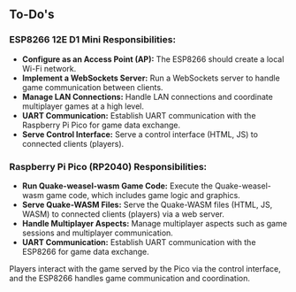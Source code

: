 ## To-Do's

### ESP8266 12E D1 Mini Responsibilities:

- **Configure as an Access Point (AP):** The ESP8266 should create a local Wi-Fi network.
- **Implement a WebSockets Server:** Run a WebSockets server to handle game communication between clients.
- **Manage LAN Connections:** Handle LAN connections and coordinate multiplayer games at a high level.
- **UART Communication:** Establish UART communication with the Raspberry Pi Pico for game data exchange.
- **Serve Control Interface:** Serve a control interface (HTML, JS) to connected clients (players).

### Raspberry Pi Pico (RP2040) Responsibilities:

- **Run Quake-weasel-wasm Game Code:** Execute the Quake-weasel-wasm game code, which includes game logic and graphics.
- **Serve Quake-WASM Files:** Serve the Quake-WASM files (HTML, JS, WASM) to connected clients (players) via a web server.
- **Handle Multiplayer Aspects:** Manage multiplayer aspects such as game sessions and multiplayer communication.
- **UART Communication:** Establish UART communication with the ESP8266 for game data exchange.

Players interact with the game served by the Pico via the control interface, and the ESP8266 handles game communication and coordination.

